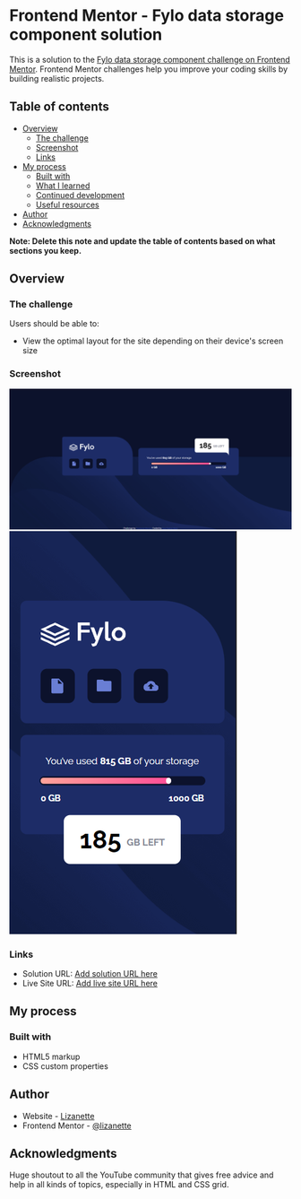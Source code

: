 # Frontend Mentor - Fylo data storage component solution

This is a solution to the [Fylo data storage component challenge on Frontend Mentor](https://www.frontendmentor.io/challenges/fylo-data-storage-component-1dZPRbV5n). Frontend Mentor challenges help you improve your coding skills by building realistic projects. 

## Table of contents

- [Overview](#overview)
  - [The challenge](#the-challenge)
  - [Screenshot](#screenshot)
  - [Links](#links)
- [My process](#my-process)
  - [Built with](#built-with)
  - [What I learned](#what-i-learned)
  - [Continued development](#continued-development)
  - [Useful resources](#useful-resources)
- [Author](#author)
- [Acknowledgments](#acknowledgments)

**Note: Delete this note and update the table of contents based on what sections you keep.**

## Overview

### The challenge

Users should be able to:

- View the optimal layout for the site depending on their device's screen size

### Screenshot

![](./screenshotDesktop.png)
![](./screenshotMobile.png)
### Links

- Solution URL: [Add solution URL here](https://www.frontendmentor.io/solutions/fylo-data-storage-component-with-html-and-css-YPvWkm7xv)
- Live Site URL: [Add live site URL here](https://lizanette.github.io/Fylo-data-storage-component/)

## My process

### Built with

- HTML5 markup
- CSS custom properties
## Author

- Website - [Lizanette](https://lizanette.github.io/NewCV/)
- Frontend Mentor - [@lizanette](https://www.frontendmentor.io/profile/lizanette)


## Acknowledgments

Huge shoutout to all the YouTube community that gives free advice and help in all kinds of topics, especially in HTML and CSS grid.
